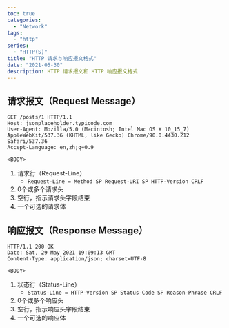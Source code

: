 ```yaml
---
toc: true
categories:
  - "Network"
tags:
  - "http"
series:
  - "HTTP(S)"
title: "HTTP 请求与响应报文格式"
date: "2021-05-30"
description: HTTP 请求报文和 HTTP 响应报文格式
---
```


## 请求报文（Request Message）

```http
GET /posts/1 HTTP/1.1
Host: jsonplaceholder.typicode.com
User-Agent: Mozilla/5.0 (Macintosh; Intel Mac OS X 10_15_7) AppleWebKit/537.36 (KHTML, like Gecko) Chrome/90.0.4430.212 Safari/537.36
Accept-Language: en,zh;q=0.9

<BODY>
```

1. 请求行（Request-Line）
    - `Request-Line = Method SP Request-URI SP HTTP-Version CRLF`
2. 0个或多个请求头
3. 空行，指示请求头字段结束
4. 一个可选的请求体

## 响应报文（Response Message）

```http
HTTP/1.1 200 OK
Date: Sat, 29 May 2021 19:09:13 GMT
Content-Type: application/json; charset=UTF-8

<BODY>
```

1.  状态行（Status-Line）
    - `Status-Line = HTTP-Version SP Status-Code SP Reason-Phrase CRLF`
2. 0个或多个响应头
3. 空行，指示响应头字段结束
4. 一个可选的响应体
